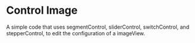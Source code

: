 Control Image
==========

A simple code that uses segmentControl, sliderControl, switchControl, and stepperControl, to edit the configuration of a imageView.
